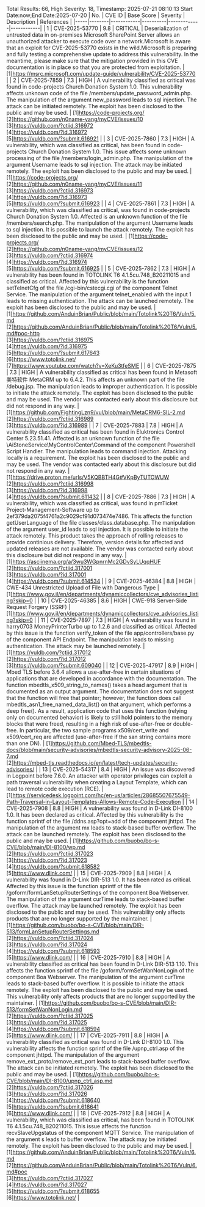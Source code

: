 Total Results: 66, High Severity: 18, Timestamp: 2025-07-21 08:10:13
Start Date:now;End Date:2025-07-20
| No. | CVE ID | Base Score | Severity | Description | References |
|-----|--------|------------|----------|-------------|------------|
| 1 | CVE-2025-53770 | 9.8  | CRITICAL | Deserialization of untrusted data in on-premises Microsoft SharePoint Server allows an unauthorized attacker to execute code over a network.Microsoft is aware that an exploit for CVE-2025-53770 exists in the wild.Microsoft is preparing and fully testing a comprehensive update to address this vulnerability.  In the meantime, please make sure that the mitigation provided in this CVE documentation is in place so that you are protected from exploitation. | [1]https://msrc.microsoft.com/update-guide/vulnerability/CVE-2025-53770 |
| 2 | CVE-2025-7859 | 7.3  | HIGH | A vulnerability classified as critical was found in code-projects Church Donation System 1.0. This vulnerability affects unknown code of the file /members/update_password_admin.php. The manipulation of the argument new_password leads to sql injection. The attack can be initiated remotely. The exploit has been disclosed to the public and may be used. | [1]https://code-projects.org/<br>[2]https://github.com/n0name-yang/myCVE/issues/10<br>[3]https://vuldb.com/?ctiid.316972<br>[4]https://vuldb.com/?id.316972<br>[5]https://vuldb.com/?submit.616921 |
| 3 | CVE-2025-7860 | 7.3  | HIGH | A vulnerability, which was classified as critical, has been found in code-projects Church Donation System 1.0. This issue affects some unknown processing of the file /members/login_admin.php. The manipulation of the argument Username leads to sql injection. The attack may be initiated remotely. The exploit has been disclosed to the public and may be used. | [1]https://code-projects.org/<br>[2]https://github.com/n0name-yang/myCVE/issues/11<br>[3]https://vuldb.com/?ctiid.316973<br>[4]https://vuldb.com/?id.316973<br>[5]https://vuldb.com/?submit.616923 |
| 4 | CVE-2025-7861 | 7.3  | HIGH | A vulnerability, which was classified as critical, was found in code-projects Church Donation System 1.0. Affected is an unknown function of the file /members/search.php. The manipulation of the argument Username leads to sql injection. It is possible to launch the attack remotely. The exploit has been disclosed to the public and may be used. | [1]https://code-projects.org/<br>[2]https://github.com/n0name-yang/myCVE/issues/12<br>[3]https://vuldb.com/?ctiid.316974<br>[4]https://vuldb.com/?id.316974<br>[5]https://vuldb.com/?submit.616925 |
| 5 | CVE-2025-7862 | 7.3  | HIGH | A vulnerability has been found in TOTOLINK T6 4.1.5cu.748_B20211015 and classified as critical. Affected by this vulnerability is the function setTelnetCfg of the file /cgi-bin/cstecgi.cgi of the component Telnet Service. The manipulation of the argument telnet_enabled with the input 1 leads to missing authentication. The attack can be launched remotely. The exploit has been disclosed to the public and may be used. | [1]https://github.com/AnduinBrian/Public/blob/main/Totolink%20T6/Vuln/5.md<br>[2]https://github.com/AnduinBrian/Public/blob/main/Totolink%20T6/Vuln/5.md#poc-http<br>[3]https://vuldb.com/?ctiid.316975<br>[4]https://vuldb.com/?id.316975<br>[5]https://vuldb.com/?submit.617643<br>[6]https://www.totolink.net/<br>[7]https://www.youtube.com/watch?v=XeKu3tfeSME |
| 6 | CVE-2025-7875 | 7.3  | HIGH | A vulnerability classified as critical has been found in Metasoft 美特软件 MetaCRM up to 6.4.2. This affects an unknown part of the file /debug.jsp. The manipulation leads to improper authentication. It is possible to initiate the attack remotely. The exploit has been disclosed to the public and may be used. The vendor was contacted early about this disclosure but did not respond in any way. | [1]https://github.com/FightingLzn9/vul/blob/main/MetaCRM6-SIL-2.md<br>[2]https://vuldb.com/?ctiid.316989<br>[3]https://vuldb.com/?id.316989 |
| 7 | CVE-2025-7883 | 7.8  | HIGH | A vulnerability classified as critical has been found in Eluktronics Control Center 5.23.51.41. Affected is an unknown function of the file \AiStoneService\MyControlCenter\Command of the component Powershell Script Handler. The manipulation leads to command injection. Attacking locally is a requirement. The exploit has been disclosed to the public and may be used. The vendor was contacted early about this disclosure but did not respond in any way. | [1]https://drive.proton.me/urls/V5KQBBTH4G#VKpByTUTOWUW<br>[2]https://vuldb.com/?ctiid.316998<br>[3]https://vuldb.com/?id.316998<br>[4]https://vuldb.com/?submit.611432 |
| 8 | CVE-2025-7886 | 7.3  | HIGH | A vulnerability, which was classified as critical, was found in pmTicket Project-Management-Software up to 2ef379da2075f4761a2c9029cf91d073474e7486. This affects the function getUserLanguage of the file classes/class.database.php. The manipulation of the argument user_id leads to sql injection. It is possible to initiate the attack remotely. This product takes the approach of rolling releases to provide continious delivery. Therefore, version details for affected and updated releases are not available. The vendor was contacted early about this disclosure but did not respond in any way. | [1]https://asciinema.org/a/3wu3WGpnrnMc2GDvSyLUqqHUF<br>[2]https://vuldb.com/?ctiid.317001<br>[3]https://vuldb.com/?id.317001<br>[4]https://vuldb.com/?submit.614534 |
| 9 | CVE-2025-46384 | 8.8  | HIGH | CWE-434 Unrestricted Upload of File with Dangerous Type | [1]https://www.gov.il/en/departments/dynamiccollectors/cve_advisories_listing?skip=0 |
| 10 | CVE-2025-46385 | 8.6  | HIGH | CWE-918 Server-Side Request Forgery (SSRF) | [1]https://www.gov.il/en/departments/dynamiccollectors/cve_advisories_listing?skip=0 |
| 11 | CVE-2025-7897 | 7.3  | HIGH | A vulnerability was found in harry0703 MoneyPrinterTurbo up to 1.2.6 and classified as critical. Affected by this issue is the function verify_token of the file app/controllers/base.py of the component API Endpoint. The manipulation leads to missing authentication. The attack may be launched remotely. | [1]https://vuldb.com/?ctiid.317012<br>[2]https://vuldb.com/?id.317012<br>[3]https://vuldb.com/?submit.609040 |
| 12 | CVE-2025-47917 | 8.9  | HIGH | Mbed TLS before 3.6.4 allows a use-after-free in certain situations of applications that are developed in accordance with the documentation. The function mbedtls_x509_string_to_names() takes a head argument that is documented as an output argument. The documentation does not suggest that the function will free that pointer; however, the function does call mbedtls_asn1_free_named_data_list() on that argument, which performs a deep free(). As a result, application code that uses this function (relying only on documented behavior) is likely to still hold pointers to the memory blocks that were freed, resulting in a high risk of use-after-free or double-free. In particular, the two sample programs x509/cert_write and x509/cert_req are affected (use-after-free if the san string contains more than one DN). | [1]https://github.com/Mbed-TLS/mbedtls-docs/blob/main/security-advisories/mbedtls-security-advisory-2025-06-7.md<br>[2]https://mbed-tls.readthedocs.io/en/latest/tech-updates/security-advisories/ |
| 13 | CVE-2025-54317 | 8.4  | HIGH | An issue was discovered in Logpoint before 7.6.0. An attacker with operator privileges can exploit a path traversal vulnerability when creating a Layout Template, which can lead to remote code execution (RCE). | [1]https://servicedesk.logpoint.com/hc/en-us/articles/28685507675549-Path-Traversal-in-Layout-Templates-Allows-Remote-Code-Execution |
| 14 | CVE-2025-7908 | 8.8  | HIGH | A vulnerability was found in D-Link DI-8100 1.0. It has been declared as critical. Affected by this vulnerability is the function sprintf of the file /ddns.asp?opt=add of the component jhttpd. The manipulation of the argument mx leads to stack-based buffer overflow. The attack can be launched remotely. The exploit has been disclosed to the public and may be used. | [1]https://github.com/buobo/bo-s-CVE/blob/main/DI-8100/wp.md<br>[2]https://vuldb.com/?ctiid.317023<br>[3]https://vuldb.com/?id.317023<br>[4]https://vuldb.com/?submit.618582<br>[5]https://www.dlink.com/ |
| 15 | CVE-2025-7909 | 8.8  | HIGH | A vulnerability was found in D-Link DIR-513 1.0. It has been rated as critical. Affected by this issue is the function sprintf of the file /goform/formLanSetupRouterSettings of the component Boa Webserver. The manipulation of the argument curTime leads to stack-based buffer overflow. The attack may be launched remotely. The exploit has been disclosed to the public and may be used. This vulnerability only affects products that are no longer supported by the maintainer. | [1]https://github.com/buobo/bo-s-CVE/blob/main/DIR-513/formLanSetupRouterSettings.md<br>[2]https://vuldb.com/?ctiid.317024<br>[3]https://vuldb.com/?id.317024<br>[4]https://vuldb.com/?submit.618593<br>[5]https://www.dlink.com/ |
| 16 | CVE-2025-7910 | 8.8  | HIGH | A vulnerability classified as critical has been found in D-Link DIR-513 1.10. This affects the function sprintf of the file /goform/formSetWanNonLogin of the component Boa Webserver. The manipulation of the argument curTime leads to stack-based buffer overflow. It is possible to initiate the attack remotely. The exploit has been disclosed to the public and may be used. This vulnerability only affects products that are no longer supported by the maintainer. | [1]https://github.com/buobo/bo-s-CVE/blob/main/DIR-513/formSetWanNonLogin.md<br>[2]https://vuldb.com/?ctiid.317025<br>[3]https://vuldb.com/?id.317025<br>[4]https://vuldb.com/?submit.618594<br>[5]https://www.dlink.com/ |
| 17 | CVE-2025-7911 | 8.8  | HIGH | A vulnerability classified as critical was found in D-Link DI-8100 1.0. This vulnerability affects the function sprintf of the file /upnp_ctrl.asp of the component jhttpd. The manipulation of the argument remove_ext_proto/remove_ext_port leads to stack-based buffer overflow. The attack can be initiated remotely. The exploit has been disclosed to the public and may be used. | [1]https://github.com/buobo/bo-s-CVE/blob/main/DI-8100/upnp_ctrl_asp.md<br>[2]https://vuldb.com/?ctiid.317026<br>[3]https://vuldb.com/?id.317026<br>[4]https://vuldb.com/?submit.618640<br>[5]https://vuldb.com/?submit.618641<br>[6]https://www.dlink.com/ |
| 18 | CVE-2025-7912 | 8.8  | HIGH | A vulnerability, which was classified as critical, has been found in TOTOLINK T6 4.1.5cu.748_B20211015. This issue affects the function recvSlaveUpgstatus of the component MQTT Service. The manipulation of the argument s leads to buffer overflow. The attack may be initiated remotely. The exploit has been disclosed to the public and may be used. | [1]https://github.com/AnduinBrian/Public/blob/main/Totolink%20T6/Vuln/6.md<br>[2]https://github.com/AnduinBrian/Public/blob/main/Totolink%20T6/Vuln/6.md#poc<br>[3]https://vuldb.com/?ctiid.317027<br>[4]https://vuldb.com/?id.317027<br>[5]https://vuldb.com/?submit.618655<br>[6]https://www.totolink.net/ |
